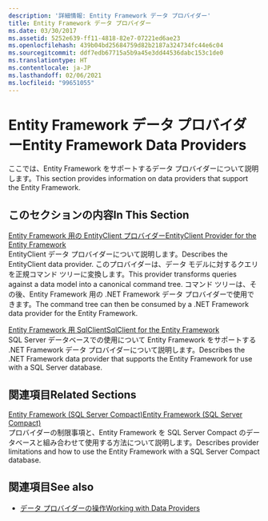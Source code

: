 ```yaml
---
description: '詳細情報: Entity Framework データ プロバイダー'
title: Entity Framework データ プロバイダー
ms.date: 03/30/2017
ms.assetid: 5252e639-ff11-4818-82e7-07221ed6ae23
ms.openlocfilehash: 439b04bd25684759d82b2187a324734fc44e6c04
ms.sourcegitcommit: ddf7edb67715a5b9a45e3dd44536dabc153c1de0
ms.translationtype: HT
ms.contentlocale: ja-JP
ms.lasthandoff: 02/06/2021
ms.locfileid: "99651055"
---
```

# <a name="entity-framework-data-providers"></a><span data-ttu-id="00409-103">Entity Framework データ プロバイダー</span><span class="sxs-lookup"><span data-stu-id="00409-103">Entity Framework Data Providers</span></span>

<span data-ttu-id="00409-104">ここでは、Entity Framework をサポートするデータ プロバイダーについて説明します。</span><span class="sxs-lookup"><span data-stu-id="00409-104">This section provides information on data providers that support the Entity Framework.</span></span>  
  
## <a name="in-this-section"></a><span data-ttu-id="00409-105">このセクションの内容</span><span class="sxs-lookup"><span data-stu-id="00409-105">In This Section</span></span>  

 [<span data-ttu-id="00409-106">Entity Framework 用の EntityClient プロバイダー</span><span class="sxs-lookup"><span data-stu-id="00409-106">EntityClient Provider for the Entity Framework</span></span>](entityclient-provider-for-the-entity-framework.md)  
 <span data-ttu-id="00409-107">EntityClient データ プロバイダーについて説明します。</span><span class="sxs-lookup"><span data-stu-id="00409-107">Describes the EntityClient data provider.</span></span> <span data-ttu-id="00409-108">このプロバイダーは、データ モデルに対するクエリを正規コマンド ツリーに変換します。</span><span class="sxs-lookup"><span data-stu-id="00409-108">This provider transforms queries against a data model into a canonical command tree.</span></span> <span data-ttu-id="00409-109">コマンド ツリーは、その後、Entity Framework 用の .NET Framework データ プロバイダーで使用できます。</span><span class="sxs-lookup"><span data-stu-id="00409-109">The command tree can then be consumed by a .NET Framework data provider for the Entity Framework.</span></span>  
  
 [<span data-ttu-id="00409-110">Entity Framework 用 SqlClient</span><span class="sxs-lookup"><span data-stu-id="00409-110">SqlClient for the Entity Framework</span></span>](sqlclient-for-the-entity-framework.md)  
 <span data-ttu-id="00409-111">SQL Server データベースでの使用について Entity Framework をサポートする .NET Framework データ プロバイダーについて説明します。</span><span class="sxs-lookup"><span data-stu-id="00409-111">Describes the .NET Framework data provider that supports the Entity Framework for use with a SQL Server database.</span></span>  
  
## <a name="related-sections"></a><span data-ttu-id="00409-112">関連項目</span><span class="sxs-lookup"><span data-stu-id="00409-112">Related Sections</span></span>  

 <span data-ttu-id="00409-113">[Entity Framework (SQL Server Compact)](/previous-versions/sql/compact/sql-server-compact-4.0/cc835494(v=sql.110))</span><span class="sxs-lookup"><span data-stu-id="00409-113">[Entity Framework (SQL Server Compact)](/previous-versions/sql/compact/sql-server-compact-4.0/cc835494(v=sql.110))</span></span>  
 <span data-ttu-id="00409-114">プロバイダーの制限事項と、Entity Framework を SQL Server Compact のデータベースと組み合わせて使用する方法について説明します。</span><span class="sxs-lookup"><span data-stu-id="00409-114">Describes provider limitations and how to use the Entity Framework with a SQL Server Compact database.</span></span>  

## <a name="see-also"></a><span data-ttu-id="00409-115">関連項目</span><span class="sxs-lookup"><span data-stu-id="00409-115">See also</span></span>

- [<span data-ttu-id="00409-116">データ プロバイダーの操作</span><span class="sxs-lookup"><span data-stu-id="00409-116">Working with Data Providers</span></span>](working-with-data-providers.md)
